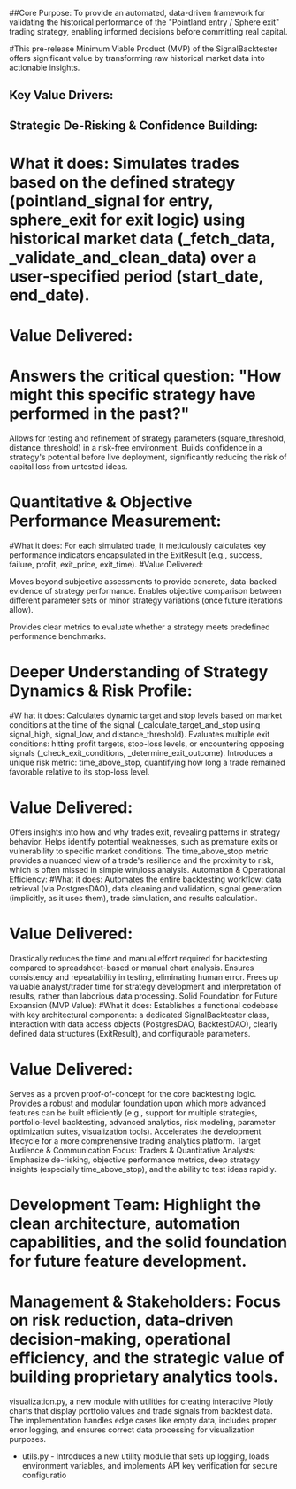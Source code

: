 ##Core Purpose: To provide an automated, data-driven framework for validating the historical performance of the "Pointland entry / Sphere exit" trading strategy, enabling informed decisions before committing real capital.

#This pre-release Minimum Viable Product (MVP) of the SignalBacktester offers significant value by transforming raw historical market data into actionable insights.

## Key Value Drivers:
## Strategic De-Risking & Confidence Building:
# What it does: Simulates trades based on the defined strategy (pointland_signal for entry, sphere_exit for exit logic) using historical market data (_fetch_data, _validate_and_clean_data) over a user-specified period (start_date, end_date).
# Value Delivered:
# Answers the critical question: "How might this specific strategy have performed in the past?"
Allows for testing and refinement of strategy parameters (square_threshold, distance_threshold) in a risk-free environment.
Builds confidence in a strategy's potential before live deployment, significantly reducing the risk of capital loss from untested ideas.
# Quantitative & Objective Performance Measurement:
#What it does: For each simulated trade, it meticulously calculates key performance indicators encapsulated in the ExitResult (e.g., success, failure, profit, exit_price, exit_time).
#Value Delivered:

Moves beyond subjective assessments to provide concrete, data-backed evidence of strategy performance.
Enables objective comparison between different parameter sets or minor strategy variations (once future iterations allow).


Provides clear metrics to evaluate whether a strategy meets predefined performance benchmarks.

# Deeper Understanding of Strategy Dynamics & Risk Profile:

#W hat it does:
Calculates dynamic target and stop levels based on market conditions at the time of the signal (_calculate_target_and_stop using signal_high, signal_low, and distance_threshold).
Evaluates multiple exit conditions: hitting profit targets, stop-loss levels, or encountering opposing signals (_check_exit_conditions, _determine_exit_outcome).
Introduces a unique risk metric: time_above_stop, quantifying how long a trade remained favorable relative to its stop-loss level.
# Value Delivered:
Offers insights into how and why trades exit, revealing patterns in strategy behavior.
Helps identify potential weaknesses, such as premature exits or vulnerability to specific market conditions.
The time_above_stop metric provides a nuanced view of a trade's resilience and the proximity to risk, which is often missed in simple win/loss analysis.
Automation & Operational Efficiency:
#What it does: Automates the entire backtesting workflow: data retrieval (via PostgresDAO), data cleaning and validation, signal generation (implicitly, as it uses them), trade simulation, and results calculation.

# Value Delivered:
Drastically reduces the time and manual effort required for backtesting compared to spreadsheet-based or manual chart analysis.
Ensures consistency and repeatability in testing, eliminating human error.
Frees up valuable analyst/trader time for strategy development and interpretation of results, rather than laborious data processing.
Solid Foundation for Future Expansion (MVP Value):
#What it does: Establishes a functional codebase with key architectural components: a dedicated SignalBacktester class, interaction with data access objects (PostgresDAO, BacktestDAO), clearly defined data structures (ExitResult), and configurable parameters.
# Value Delivered:
Serves as a proven proof-of-concept for the core backtesting logic.
Provides a robust and modular foundation upon which more advanced features can be built efficiently (e.g., support for multiple strategies, portfolio-level backtesting, advanced analytics, risk modeling, parameter optimization suites, visualization tools).
Accelerates the development lifecycle for a more comprehensive trading analytics platform.
Target Audience & Communication Focus:
Traders & Quantitative Analysts: Emphasize de-risking, objective performance metrics, deep strategy insights (especially time_above_stop), and the ability to test ideas rapidly.
# Development Team: Highlight the clean architecture, automation capabilities, and the solid foundation for future feature development.
# Management & Stakeholders: Focus on risk reduction, data-driven decision-making, operational efficiency, and the strategic value of building proprietary analytics tools.

visualization.py, a new module with utilities for creating interactive Plotly charts that display portfolio values and trade signals from backtest data. The implementation handles edge cases like empty data, includes proper error logging, and ensures correct data processing for visualization purposes.

- utils.py - Introduces a new utility module that sets up logging, loads environment variables, and implements API key verification for secure configuratio
